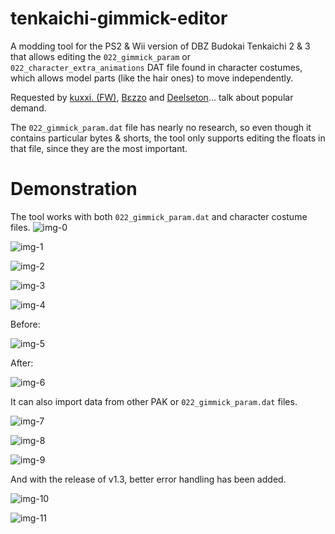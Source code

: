 # tenkaichi-gimmick-editor
A modding tool for the PS2 & Wii version of DBZ Budokai Tenkaichi 2 & 3 that allows editing the ``022_gimmick_param`` or ``022_character_extra_animations`` DAT file found in character costumes, which allows model parts (like the hair ones) to move independently.

Requested by [kuxxi. (FW)](https://www.youtube.com/@kuxxi.), [Bεzzo](https://www.youtube.com/@BezzoIsTaken) and [Deelseton](https://www.youtube.com/@Deelseton)... talk about popular demand.

The ``022_gimmick_param.dat`` file has nearly no research, so even though it contains particular bytes & shorts, the tool only supports editing the floats in that file, since they are the most important.

# Demonstration
The tool works with both ``022_gimmick_param.dat`` and character costume files. 
![img-0](https://github.com/user-attachments/assets/b491ad2d-0ff1-4b82-b071-68877cbad1fc)

![img-1](https://github.com/user-attachments/assets/c672758f-0554-40ec-8f0d-321a9e54082f)

![img-2](https://github.com/user-attachments/assets/f1adf607-0d7b-490c-8452-6aa944ca8fb2)

![img-3](https://github.com/user-attachments/assets/55b9ae3e-207b-4158-822c-c5250572090c)

![img-4](https://github.com/user-attachments/assets/b07a0414-b1e8-4e93-88d6-a2851fb1d407)

Before:

![img-5](https://github.com/user-attachments/assets/818bc0f8-4f8a-4a7c-904d-a73a0f537fcd)

After:

![img-6](https://github.com/user-attachments/assets/1988a2d4-5089-495f-acda-65a636a8a654)

It can also import data from other PAK or ``022_gimmick_param.dat`` files.

![img-7](https://github.com/user-attachments/assets/8957cb37-50b7-405d-a65f-80e0c4d057d3)

![img-8](https://github.com/user-attachments/assets/1f0d04fe-66eb-4399-a94d-f64e48f1b64a)

![img-9](https://github.com/user-attachments/assets/70ca9842-dc4f-44b1-b1ec-376dda33f7f6)

And with the release of v1.3, better error handling has been added.

![img-10](https://github.com/user-attachments/assets/6fde10bc-1ff6-4897-b75f-9d8b05e4b94f)

![img-11](https://github.com/user-attachments/assets/6a1ce986-c9e5-45cf-a103-5f6e13ce7df8)

